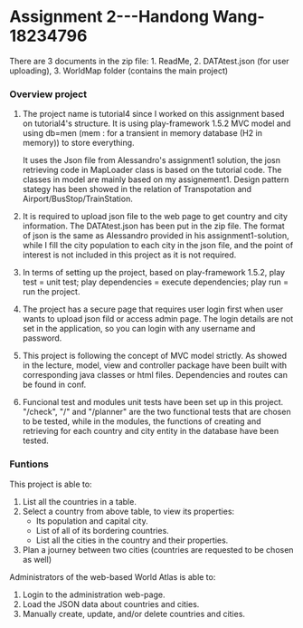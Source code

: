 # Assignment 2---Handong Wang-18234796

There are 3 documents in the zip file: 1. ReadMe, 2. DATAtest.json (for user uploading), 3. WorldMap folder (contains the main project)

### Overview project
1. The project name is tutorial4 since I worked on this assignment based on tutorial4's structure. It is using play-framework 1.5.2 MVC model and using db=men (mem : for a transient in memory database (H2 in memory)) to store everything. 
    
   It uses the Json file from Alessandro's assignment1 solution, the josn retrieving code in MapLoader class is based on the tutorial code. The classes in model are mainly based on my assignement1. Design pattern stategy has been showed in the relation of Transpotation and Airport/BusStop/TrainStation.  

2. It is required to upload json file to the web page to get country and city information. The DATAtest.json has been put in the zip file. The format of json is the same as Alessandro provided in his assignment1-solution, while I fill the city population to each city in the json file, and the point of interest is not included in this project as it is not required. 

3. In terms of setting up the project, based on play-framework 1.5.2, play test = unit test; play dependencies = execute dependencies; play run = run the project.

4. The project has a secure page that requires user login first when user wants to upload json fild or access admin page. The login details are not set in the application, so you can login with any username and password.

5. This project is following the concept of MVC model strictly. As showed in the lecture, model, view and controller package have been built with corresponding java classes or html files. Dependencies and routes can be found in conf.

6. Funcional test and modules unit tests have been set up in this project. "/check", "/" and "/planner" are the two functional tests that are chosen to be tested, while in the modules, the functions of creating and retrieving for each country and city entity in the database have been tested.

### Funtions
This project is able to:
1. List all the countries in a table.
2. Select a country from above table, to view its properties:
   * Its population and capital city.
   * List of all of its bordering countries.
   * List all the cities in the country and their properties.
3. Plan a journey between two cities (countries are requested to be chosen as well)

Administrators of the web-based World Atlas is able to:
1. Login to the administration web-page.
2. Load the JSON data about countries and cities.
3. Manually create, update, and/or delete countries and cities.

